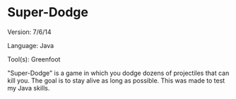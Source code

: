 Super-Dodge 
===========
Version: 7/6/14

Language: Java

Tool(s): Greenfoot

"Super-Dodge" is a game in which you dodge dozens of projectiles that can kill you.
The goal is to stay alive as long as possible. This was made to test my Java skills.
